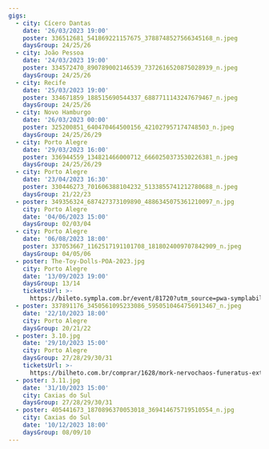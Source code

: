 ```yaml
---
gigs:
  - city: Cícero Dantas
    date: '26/03/2023 19:00'
    poster: 336512681_541869221157675_3788748527566345168_n.jpeg
    daysGroup: 24/25/26
  - city: João Pessoa
    date: '24/03/2023 19:00'
    poster: 334572470_890789002146539_7372616520875028939_n.jpeg
    daysGroup: 24/25/26
  - city: Recife
    date: '25/03/2023 19:00'
    poster: 334671859_188515690544337_6887711143247679467_n.jpeg
    daysGroup: 24/25/26
  - city: Novo Hamburgo
    date: '26/03/2023 00:00'
    poster: 325200851_640470464500156_421027957174748503_n.jpeg
    daysGroup: 24/25/26/29
  - city: Porto Alegre
    date: '29/03/2023 16:00'
    poster: 336944559_134821466000712_6660250373530226381_n.jpeg
    daysGroup: 24/25/26/29
  - city: Porto Alegre
    date: '23/04/2023 16:30'
    poster: 330446273_701606388104232_5133855741212780688_n.jpeg
    daysGroup: 21/22/23
  - poster: 349356324_687427373109890_4886345075361210097_n.jpg
    city: Porto Alegre
    date: '04/06/2023 15:00'
    daysGroup: 02/03/04
  - city: Porto Alegre
    date: '06/08/2023 18:00'
    poster: 337053667_1162517191101708_1818024009707842909_n.jpeg
    daysGroup: 04/05/06
  - poster: The-Toy-Dolls-POA-2023.jpg
    city: Porto Alegre
    date: '13/09/2023 19:00'
    daysGroup: 13/14
    ticketsUrl: >-
      https://bileto.sympla.com.br/event/81720?utm_source=pwa-symplabiletoandroid-production&utm_medium=webapp_share&utm_campaign=webapp_share_event_81720
  - poster: 337891176_3450561095233086_5950510464756913467_n.jpeg
    date: '22/10/2023 18:00'
    city: Porto Alegre
    daysGroup: 20/21/22
  - poster: 3.10.jpg
    date: '29/10/2023 15:00'
    city: Porto Alegre
    daysGroup: 27/28/29/30/31
    ticketsUrl: >-
      https://bilheto.com.br/comprar/1628/mork-nervochaos-funeratus-exterminate-soul-torment
  - poster: 3.11.jpg
    date: '31/10/2023 15:00'
    city: Caxias do Sul
    daysGroup: 27/28/29/30/31
  - poster: 405441673_1870896370053018_369414675719510554_n.jpg
    city: Caxias do Sul
    date: '10/12/2023 18:00'
    daysGroup: 08/09/10
---
```



